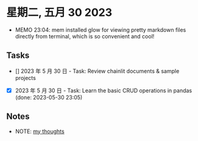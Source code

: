 # 星期二, 五月 30 2023

- MEMO 23:04: mem installed glow for viewing pretty markdown files directly from terminal, which is so convenient and cool!

## Tasks

- [] 2023 年 5 月 30 日 - Task: Review chainlit documents & sample projects
- [x] 2023 年 5 月 30 日 - Task: Learn the basic CRUD operations in pandas (done: 2023-05-30 23:05)

## Notes

- NOTE: [my thoughts](30/my_thoughts.md)
